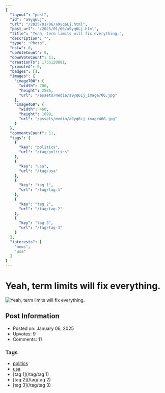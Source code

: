 ```yaml
---
{
  "layout": "post",
  "id": "a9yq6Lj",
  "url": "/2025/01/06/a9yq6Lj.html",
  "post_url": "/2025/01/06/a9yq6Lj.html",
  "title": "Yeah, term limits will fix everything.",
  "description": "",
  "type": "Photo",
  "nsfw": 0,
  "upVoteCount": 9,
  "downVoteCount": 11,
  "creationTs": 1736128881,
  "promoted": 0,
  "badges": [],
  "images": {
    "image700": {
      "width": 700,
      "height": 2586,
      "url": "/assets/media/a9yq6Lj_image700.jpg"
    },
    "image460": {
      "width": 460,
      "height": 1699,
      "url": "/assets/media/a9yq6Lj_image460.jpg"
    }
  },
  "commentsCount": 11,
  "tags": [
    {
      "key": "politics",
      "url": "/tag/politics"
    },
    {
      "key": "usa",
      "url": "/tag/usa"
    },
    {
      "key": "tag 1",
      "url": "/tag/tag-1"
    },
    {
      "key": "tag 2",
      "url": "/tag/tag-2"
    },
    {
      "key": "tag 3",
      "url": "/tag/tag-3"
    }
  ],
  "interests": [
    "news",
    "usa"
  ]
}
---
```


# Yeah, term limits will fix everything.

![Yeah, term limits will fix everything.](/assets/media/a9yq6Lj_image700.jpg)

## Post Information

- Posted on: January 06, 2025
- Upvotes: 9
- Comments: 11

### Tags

- [politics](/tag/politics)
- [usa](/tag/usa)
- [tag 1](/tag/tag 1)
- [tag 2](/tag/tag 2)
- [tag 3](/tag/tag 3)

